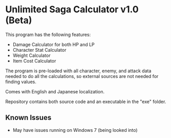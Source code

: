 # Unlimited Saga Calculator v1.0 (Beta)

This program has the following features:
  - Damage Calculator for both HP and LP
  - Character Stat Calculator
  - Weight Calculator
  - Item Cost Calculator
 
 The program is pre-loaded with all character, enemy, and attack data needed to do all the calculations, so external sources are not needed for finding values.
 
 Comes with English and Japanese localization.

Repository contains both source code and an executable in the "exe" folder.

## Known Issues
  - May have issues running on Windows 7 (being looked into)
